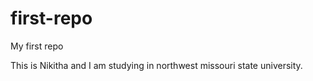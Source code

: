 # first-repo
My first repo

This is Nikitha and I am studying in northwest missouri state university.
